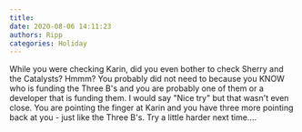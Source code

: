 ```yaml
---
title: 
date: 2020-08-06 14:11:23
authors: Ripp
categories: Holiday
---
```


 While you were checking Karin, did you even bother to check Sherry and the Catalysts?  Hmmm?
You probably did not need to because you KNOW who is funding the Three B's and you are probably one of them or a developer that is funding them.
I would say "Nice try" but that wasn't even close.  You are pointing the finger at Karin and you have three more pointing back at you - just like the Three B's.
Try a little harder next time....